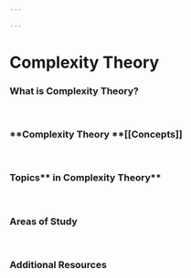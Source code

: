 ```yaml
---

---
```


# Complexity Theory

### What is **Complexity Theory?**

 

### **Complexity Theory **[[Concepts]]

 

### Topics** in Complexity Theory**

 

### **Areas of Study**

 

### **Additional Resources**

